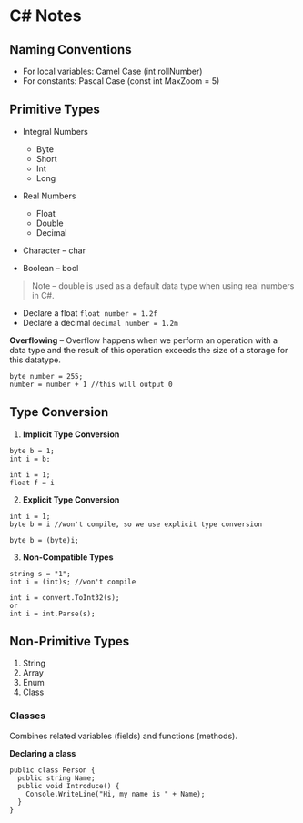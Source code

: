 # C# Notes

## Naming Conventions

- For local variables: Camel Case (int rollNumber)
- For constants: Pascal Case (const int MaxZoom = 5)

## Primitive Types

- Integral Numbers
  - Byte
  - Short
  - Int
  - Long

- Real Numbers
  - Float
  - Double
  - Decimal

- Character – char
- Boolean – bool

> Note – double is used as a default data type when using real numbers in C#.

- Declare a float `float number = 1.2f`
- Declare a decimal `decimal number = 1.2m`

**Overflowing** – Overflow happens when we perform an operation with a data type and the result of this operation exceeds the size of a storage for this datatype.
```
byte number = 255;
number = number + 1 //this will output 0
```

## Type Conversion

1. **Implicit Type Conversion**
```
byte b = 1;
int i = b;

int i = 1;
float f = i
```

2. **Explicit Type Conversion**
```
int i = 1;
byte b = i //won't compile, so we use explicit type conversion

byte b = (byte)i;
```

3. **Non-Compatible Types**
```
string s = "1";
int i = (int)s; //won't compile

int i = convert.ToInt32(s);
or
int i = int.Parse(s);
```

## Non-Primitive Types

1. String
2. Array
3. Enum
4. Class

### Classes
Combines related variables (fields) and functions (methods).

**Declaring a class**
```
public class Person {
  public string Name;
  public void Introduce() {
    Console.WriteLine("Hi, my name is " + Name);
  }
}
```